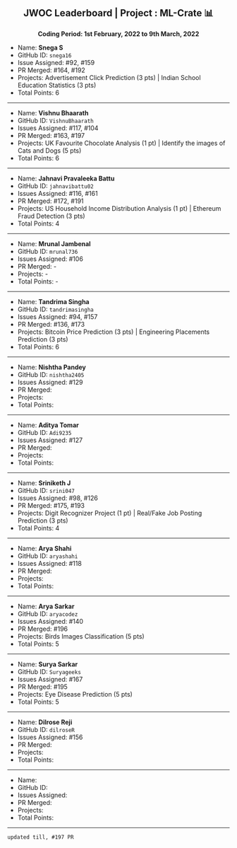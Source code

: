 
<div align = 'center'>
  <h2> JWOC Leaderboard | Project : ML-Crate 📊 </h2>
  <p><b> Coding Period: 1st February, 2022 to 9th March, 2022 </b></p>
  </div>
  
  - Name: **Snega S**
  - GitHub ID: `snega16`
  - Issue Assigned: #92, #159
  - PR Merged: #164, #192
  - Projects: Advertisement Click Prediction (3 pts) | Indian School Education Statistics (3 pts)
  - Total Points: 6

---------------------------------------------------------
- Name: **Vishnu Bhaarath**
- GitHub ID: `VishnuBhaarath`
- Issues Assigned: #117, #104
- PR Merged: #163, #197
- Projects: UK Favourite Chocolate Analysis (1 pt) | Identify the images of Cats and Dogs (5 pts)
- Total Points: 6

----------------------------------------------------------
- Name: **Jahnavi Pravaleeka Battu**
- GitHub ID: `jahnavibattu02`
- Issues Assigned: #116, #161
- PR Merged: #172, #191
- Projects: US Household Income Distribution Analysis (1 pt) | Ethereum Fraud Detection (3 pts)
- Total Points: 4

----------------------------------------------------------
- Name: **Mrunal Jambenal**
- GitHub ID: `mrunal736`
- Issues Assigned: #106
- PR Merged: -
- Projects: - 
- Total Points: -

----------------------------------------------------------
- Name: **Tandrima Singha**
- GitHub ID: `tandrimasingha`
- Issues Assigned: #94, #157
- PR Merged: #136, #173
- Projects: Bitcoin Price Prediction (3 pts) | Engineering Placements Prediction (3 pts)
- Total Points: 6

----------------------------------------------------------- 
- Name: **Nishtha Pandey**
- GitHub ID: `nishtha2405`
- Issues Assigned: #129
- PR Merged:
- Projects:
- Total Points:

----------------------------------------------------------
- Name: **Aditya Tomar**
- GitHub ID: `Adi9235`
- Issues Assigned: #127
- PR Merged:
- Projects:
- Total Points:

----------------------------------------------------------
- Name: **Sriniketh J**
- GitHub ID: `srini047`
- Issues Assigned: #98, #126
- PR Merged: #175, #193
- Projects: Digit Recognizer Project (1 pt) | Real/Fake Job Posting Prediction (3 pts)
- Total Points: 4

----------------------------------------------------------
- Name: **Arya Shahi**
- GitHub ID: `aryashahi`
- Issues Assigned: #118
- PR Merged:
- Projects:
- Total Points:

----------------------------------------------------------
- Name: **Arya Sarkar**
- GitHub ID: `aryacodez`
- Issues Assigned: #140
- PR Merged: #196
- Projects: Birds Images Classification (5 pts)
- Total Points: 5

----------------------------------------------------------
- Name: **Surya Sarkar**
- GitHub ID: `Suryageeks`
- Issues Assigned: #167
- PR Merged: #195
- Projects: Eye Disease Prediction (5 pts)
- Total Points: 5

----------------------------------------------------------
- Name: **Dilrose Reji**
- GitHub ID: `dilroseR`
- Issues Assigned: #156
- PR Merged: 
- Projects: 
- Total Points:

----------------------------------------------------------
- Name: 
- GitHub ID: 
- Issues Assigned: 
- PR Merged:
- Projects:
- Total Points:

----------------------------------------------------------

`updated till, #197 PR`
